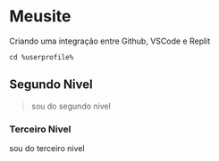 # Meusite
Criando uma integração entre Github, VSCode e Replit
```
cd %userprofile%
```
## Segundo Nivel
> sou do segundo nivel
### Terceiro Nivel
sou do terceiro nivel
